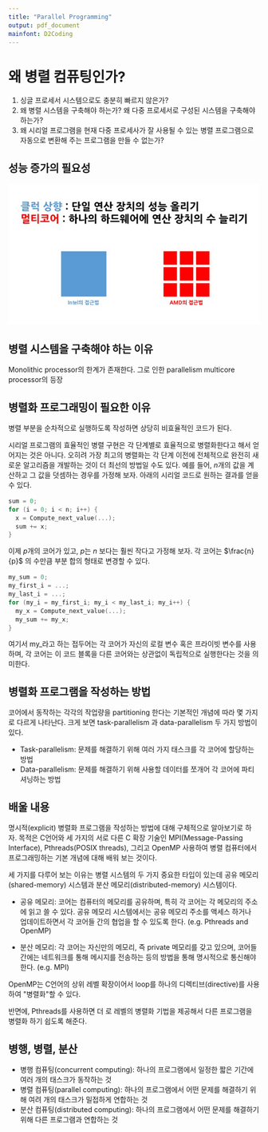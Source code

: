 ```yaml
---
title: "Parallel Programming"
output: pdf_document
mainfont: D2Coding
---
```


# 왜 병렬 컴퓨팅인가?

1.   싱글 프로세서 시스템으로도 충분히 빠르지 않은가?
2.   왜 병렬 시스템을 구축해야 하는가? 왜 다중 프로세서로 구성된 시스템을 구축해야 하는가?
3.   왜 시리얼 프로그램을 현재 다중 프로세사가 잘 사용될 수 있는 병렬 프로그램으로 자동으로 변환해 주는 프로그램을 만들 수 없는가?

## 성능 증가의 필요성

![](images/2018/02/compare.png)

## 병렬 시스템을 구축해야 하는 이유

Monolithic processor의 한계가 존재한다.
그로 인한 parallelism multicore processor의 등장

## 병렬화 프로그래밍이 필요한 이유

병렬 부분을 순차적으로 실행하도록 작성하면 상당히 비효율적인 코드가 된다.

시리얼 프로그램의 효율적인 병렬 구현은 각 단계별로 효율적으로 병렬화한다고 해서 얻어지는 것은 아니다. 오히려 가장 최고의 병렬화는 각 단계 이전에 전체적으로 완전히 새로운 알고리즘을 개발하는 것이 더 최선의 방법일 수도 있다. 예를 들어, $n$개의 값을 계산하고 그 값을 덧셈하는 경우를 가정해 보자.
아래의 시리얼 코드로 원하는 결과를 얻을 수 있다.

```cpp
sum = 0;
for (i = 0; i < n; i++) {
  x = Compute_next_value(...);
  sum += x;
}
```

이제 $p$개의 코어가 있고, $p$는 $n$ 보다는 훨씬 작다고 가정해 보자. 각 코어는 $\frac{n}{p}$ 의 수만큼 부분 합의 형태로 변경할 수 있다.

```cpp
my_sum = 0;
my_first_i = ...;
my_last_i = ...;
for (my_i = my_first_i; my_i < my_last_i; my_i++) {
  my_x = Compute_next_value(...);
  my_sum += my_x;
}
```

여기서 my_라고 하는 접두어는 각 코어가 자신의 로컬 변수 혹은 프라이빗 변수를 사용하며, 각 코어는 이 코드 블록을 다른 코어와는 상관없이 독립적으로 실행한다는 것을 의미한다.

## 병렬화 프로그램을 작성하는 방법

코어에서 동작하는 각각의 작업량을 partitioning 한다는 기본적인 개념에 따라 몇 가지로 다르게 나타난다. 크게 보면 task-parallelism 과 data-parallelism 두 가지 방법이 있다.

-   Task-parallelism: 문제를 해결하기 위해 여러 가지 태스크를 각 코어에 할당하는 방법
-   Data-parallelism: 문제를 해결하기 위해 사용할 데이터를 쪼개어 각 코어에 파티셔닝하는 방법

## 배울 내용

명시적(explicit) 병렬화 프로그램을 작성하는 방법에 대해 구체적으로 알아보기로 하자.
목적은 C언어와 세 가지의 서로 다른 C 확장 기술인 MPI(Message-Passing Interface), Pthreads(POSIX threads), 그리고 OpenMP 사용하여 병렬 컴퓨터에서 프로그래밍하는 기본 개념에 대해 배워 보는 것이다.

세 가지를 다루어 보는 이유는 병렬 시스템의 두 가지 중요한 타입이 있는데 공유 메모리(shared-memory) 시스템과 분산 메모리(distributed-memory) 시스템이다.

-   공유 메모리: 코어는 컴퓨터의 메모리를 공유하며, 특히 각 코어는 각 메모리의 주소에 읽고 쓸 수 있다. 공유 메모리 시스템에서는 공유 메모리 주소를 액세스 하거나 업데이트하면서 각 코어들 간의 협업을 할 수 있도록 한다. (e.g. Pthreads and OpenMP)

-   분산 메모리: 각 코어는 자신만의 메모리, 즉 private 메모리를 갖고 있으며, 코어들 간에는 네트워크를 통해 메시지를 전송하는 등의 방법을 통해 명시적으로 통신해야 한다. (e.g. MPI)

OpenMP는 C언어의 상위 레벨 확장이어서 loop를 하나의 디렉티브(directive)를 사용하여 "병렬화"할 수 있다.

반면에, Pthreads를 사용하면 더 로 레벨의 병렬화 기법을 제공해서 다른 프로그램을 병렬화 하기 쉽도록 해준다.

## 병행, 병렬, 분산

-   병행 컴퓨팅(concurrent computing): 하나의 프로그램에서 일정한 짧은 기간에 여러 개의 태스크가 동작하는 것
-   병렬 컴퓨팅(parallel computing): 하나의 프로그램에서 어떤 문제를 해결하기 위해 여려 개의 태스크가 밀접하게 연합하는 것
-   분산 컴퓨팅(distributed computing): 하나의 프로그램에서 어떤 문제를 해결하기 위해 다른 프로그램과 연합하는 것
